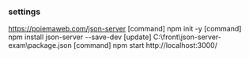 ### settings
https://poiemaweb.com/json-server
[command] npm init -y
[command] npm install json-server --save-dev
[update] C:\front\json-server-exam\package.json
[command] npm start
http://localhost:3000/
